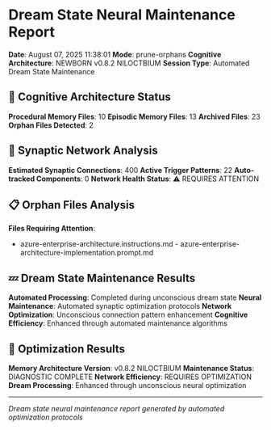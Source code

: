 # Dream State Neural Maintenance Report

**Date**: August 07, 2025 11:38:01
**Mode**: prune-orphans
**Cognitive Architecture**: NEWBORN v0.8.2 NILOCTBIUM
**Session Type**: Automated Dream State Maintenance

## 🧠 Cognitive Architecture Status

**Procedural Memory Files**: 10
**Episodic Memory Files**: 13
**Archived Files**: 23
**Orphan Files Detected**: 2

## 🧬 Synaptic Network Analysis

**Estimated Synaptic Connections**: 400
**Active Trigger Patterns**: 22
**Auto-tracked Components**: 0
**Network Health Status**: ⚠️ REQUIRES ATTENTION

## 📋 Orphan Files Analysis

**Files Requiring Attention**: 
- azure-enterprise-architecture.instructions.md - azure-enterprise-architecture-implementation.prompt.md

## 💤 Dream State Maintenance Results

**Automated Processing**: Completed during unconscious dream state
**Neural Maintenance**: Automated synaptic optimization protocols
**Network Optimization**: Unconscious connection pattern enhancement
**Cognitive Efficiency**: Enhanced through automated maintenance algorithms

## 🚀 Optimization Results

**Memory Architecture Version**: v0.8.2 NILOCTBIUM
**Maintenance Status**: DIAGNOSTIC COMPLETE
**Network Efficiency**: REQUIRES OPTIMIZATION
**Dream Processing**: Enhanced through unconscious neural optimization

---

*Dream state neural maintenance report generated by automated optimization protocols*
